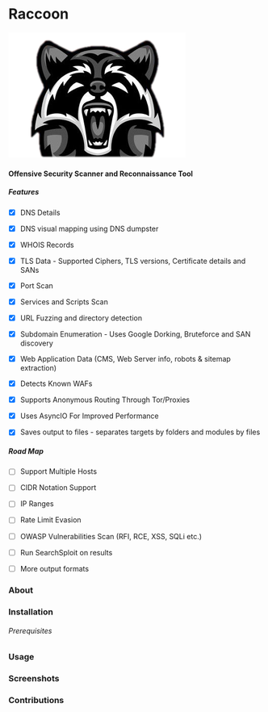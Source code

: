 #  Raccoon
![Racoon](raccoon.png)

#### Offensive Security Scanner and Reconnaissance Tool
##### Features
- [x] DNS Details
- [x] DNS visual mapping using DNS dumpster
- [x] WHOIS Records
- [x] TLS Data - Supported Ciphers, TLS versions,
Certificate details and SANs
- [x] Port Scan
- [x] Services and Scripts Scan
- [x] URL Fuzzing and directory detection
- [x] Subdomain Enumeration - Uses Google Dorking, Bruteforce and SAN discovery
- [x] Web Application Data (CMS, Web Server info, robots & sitemap
extraction)
- [x] Detects Known WAFs
- [x] Supports Anonymous Routing Through Tor/Proxies
- [x] Uses AsyncIO For Improved Performance
- [x] Saves output to files - separates targets by folders
and modules by files


##### Road Map
- [ ] Support Multiple Hosts
- [ ] CIDR Notation Support
- [ ] IP Ranges
- [ ] Rate Limit Evasion
- [ ] OWASP Vulnerabilities Scan (RFI, RCE, XSS, SQLi etc.)
- [ ] Run SearchSploit on results
- [ ] More output formats


### About

### Installation

###### Prerequisites

### Usage

### Screenshots

### Contributions